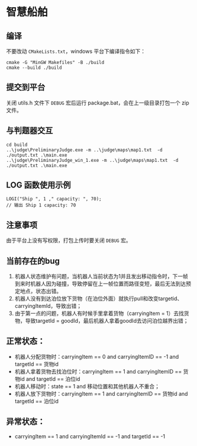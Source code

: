 # 智慧船舶
## 编译
不要改动 `CMakeLists.txt`，windows 平台下编译指令如下：
```
cmake -G "MinGW Makefiles" -B ./build
cmake --build ./build
```

## 提交到平台
关闭 utils.h 文件下 `DEBUG` 宏后运行 package.bat，会在上一级目录打包一个 zip 文件。


## 与判题器交互
```
cd build
..\judge\PreliminaryJudge.exe -m ..\judge\maps\map1.txt  -d ./output.txt .\main.exe
..\judge\PreliminaryJudge_win_1.exe -m ..\judge\maps\map1.txt  -d ./output.txt .\main.exe
```

## LOG 函数使用示例
```
LOGI("Ship ", 1 ," capacity: ", 70);
// 输出 Ship 1 capacity: 70
```

## 注意事项
由于平台上没有写权限，打包上传时要关闭 `DEBUG` 宏。

## 当前存在的bug
1. 机器人状态维护有问题，当机器人当前状态为1并且发出移动指令时，下一帧到来时机器人因为碰撞，导致停留在上一帧位置而路径变短，最后无法到达预定地点，状态出错。
2. 机器人没有到达泊位放下货物（在泊位外面）就执行pull和改变targetid、carryingItemId，导致出错；
3. 由于第一点的问题，机器人有时候手里拿着货物（carryingItem = 1）去找货物，导致targetId = goodId，最后机器人拿着goodId去访问泊位越界出错；

## 正常状态：
- 机器人分配货物时：carryingItem == 0 and carryingItemID == -1 and targetId == 货物id
- 机器人拿着货物去找泊位时：carryingItem == 1 and carryingItemID == 货物id and targetId == 泊位id
- 机器人移动时：state == 1 and 移动位置和其他机器人不重合；
- 机器人放下货物时：carryingItem == 1 and carryingItemID == 货物id and targetId == 泊位id

## 异常状态：
- carryingItem == 1 and carryingItemId == -1 and targetId == -1